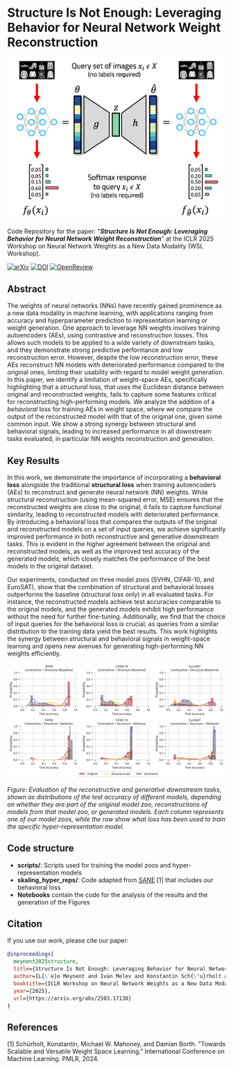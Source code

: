 # Structure Is Not Enough: Leveraging Behavior for Neural Network Weight Reconstruction

<p align="center">
<img     
 width="512px"
 src="assets/overview.png"
 alt="Overview of the behavioral loss"
/>
</p>

Code Repository for the paper: "**_Structure Is Not Enough: Leveraging Behavior for Neural Network Weight Reconstruction_**" at the ICLR 2025 Workshop on Neural Network Weights as a New Data Modality (WSL Workshop).

[![arXiv](https://img.shields.io/badge/arXiv-2503.17138-b31b1b.svg)](https://arxiv.org/abs/2503.17138)
[![DOI](https://zenodo.org/badge/951180931.svg)](https://doi.org/10.5281/zenodo.15051578)
[![OpenReview](https://img.shields.io/badge/OpenReview-APsHrpqO3W-8c1b13.svg)](https://openreview.net/forum?id=APsHrpqO3W)

## Abstract

The weights of neural networks (NNs) have recently gained prominence as a new data modality in machine learning, with applications ranging from accuracy and hyperparameter prediction to representation learning or weight generation. One approach to leverage NN weights involves training autoencoders (AEs), using contrastive and reconstruction losses. This allows such models to be applied to a wide variety of downstream tasks, and they demonstrate strong predictive performance and low reconstruction error. However, despite the low reconstruction error, these AEs reconstruct NN models with deteriorated performance compared to the original ones, limiting their usability with regard to model weight generation. 
In this paper, we identify a limitation of weight-space AEs, specifically highlighting that a *structural* loss, that uses the Euclidean distance between original and reconstructed weights, fails to capture some features critical for reconstructing high-performing models. We analyze the addition of a *behavioral* loss for training AEs in weight space, where we compare the output of the reconstructed model with that of the original one, given some common input. We show a strong synergy between structural and behavioral signals, leading to increased performance in all downstream tasks evaluated, in particular NN weights reconstruction and generation.

## Key Results

In this work, we demonstrate the importance of incorporating a **behavioral loss** alongside the traditional **structural loss** when training autoencoders (AEs) to reconstruct and generate neural network (NN) weights. While structural reconstruction (using mean-squared error, MSE) ensures that the reconstructed weights are close to the original, it fails to capture functional similarity, leading to reconstructed models with deteriorated performance. By introducing a behavioral loss that compares the outputs of the original and reconstructed models on a set of input queries, we achieve significantly improved performance in both reconstructive and generative downstream tasks. This is evident in the higher agreement between the original and reconstructed models, as well as the improved test accuracy of the generated models, which closely matches the performance of the best models in the original dataset.

Our experiments, conducted on three model zoos (SVHN, CIFAR-10, and EuroSAT), show that the combination of structural and behavioral losses outperforms the baseline (structural loss only) in all evaluated tasks. For instance, the reconstructed models achieve test accuracies comparable to the original models, and the generated models exhibit high performance without the need for further fine-tuning. Additionally, we find that the choice of input queries for the behavioral loss is crucial, as queries from a similar distribution to the training data yield the best results. This work highlights the synergy between structural and behavioral signals in weight-space learning and opens new avenues for generating high-performing NN weights efficiently.

<p align="center">
  <img
    width="720px"
    src="assets/generative_dstk.png"
    alt="Overview of the generative downstream tasks performance"
  />

 
 <em>Figure: Evaluation of the reconstructive and generative downstream tasks, shown as distributions of the test accuracy of different models, depending on whether they are part of the original model zoo, reconstructions of models from that model zoo, or generated models. Each column represents one of our model zoos, while the row show what loss has been used to train the specific hyper-representation model.</em>

</p>

## Code structure

 - **scripts/**: Scripts used for training the model zoos and hyper-representation models
 - **skaling_hyper_reps/**: Code adapted from [SANE](https://github.com/HSG-AIML/SANE) \[1\] that includes our behavioral loss
 - **Notebooks** contain the code for the analysis of the results and the generation of the Figures

## Citation

If you use our work, please cite our paper:

```bibtex
@inproceedings{
  meynent2025structure,
  title={Structure Is Not Enough: Leveraging Behavior for Neural Network Weight Reconstruction},
  author={L{\'e}o Meynent and Ivan Melev and Konstantin Sch{\"u}rholt and Goeran Kauermann and Damian Borth},
  booktitle={ICLR Workshop on Neural Network Weights as a New Data Modality},
  year={2025},
  url={https://arxiv.org/abs/2503.17138}
}
```

## References

\[1\] Schürholt, Konstantin, Michael W. Mahoney, and Damian Borth. "Towards Scalable and Versatile Weight Space Learning." International Conference on Machine Learning. PMLR, 2024.
